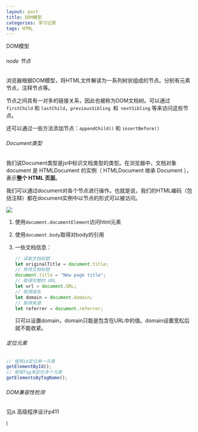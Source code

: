 ```yaml
---
layout: post
title: DOM模型
categories: 学习记录
tags: HTML 
---
```

DOM模型

###### node 节点

浏览器根据DOM模型，将HTML文件解读为一系列树状组成的节点。分别有元素节点，注释节点等。

节点之间具有一对多的链接关系，因此也被称为DOM文档树。可以通过`firstChild` 和 `lastChild`，`previousSibling `和` nextSibling` 等来访问这些节点。

还可以通过一些方法添加节点：`appendChild()` 和 `insertBefore()`

###### Document类型

我们说Document类型是js中标识文档类型的类型。在浏览器中，文档对象 document 是
HTMLDocument 的实例（ HTMLDocument 继承 Document ），表示**整个 HTML 页面**。

我们可以通过document对各个节点进行操作。也就是说，我们的HTML编码（包括注释）都在document实例中以节点的形式可以被访问。

![](https://lh-picbed.oss-cn-chengdu.aliyuncs.com/20220802114637.png)

1. 使用`document.documentElement`访问html元素

2. 使用`document.body`取得对body的引用

3. 一些文档信息：

   ```js
   // 读取文档标题
   let originalTitle = document.title;
   // 修改文档标题
   document.title = "New page title";
   // 取得完整的 URL
   let url = document.URL;
   // 取得域名
   let domain = document.domain;
   // 取得来源
   let referrer = document.referrer;
   ```

   只可以设置domain，domain只能是包含在URL中的值。domain设置宽松后就不能收紧。

###### 定位元素

```js
// 使用id定位单一元素
getElementById();
// 使用Tag来定位多个元素
getElementsByTagName();

```

###### DOM兼容性检测

见js 高级程序设计p411

l



